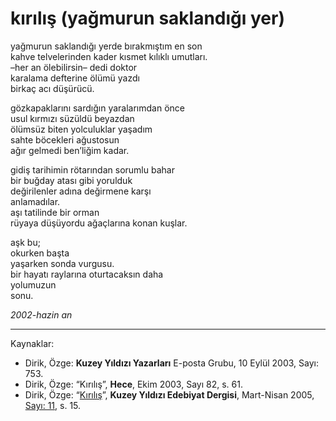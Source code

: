 # kırılış (yağmurun saklandığı yer)  
  
yağmurun saklandığı yerde bırakmıştım en son  
kahve telvelerinden kader kısmet kılıklı umutları.  
–her an ölebilirsin– dedi doktor  
karalama defterine ölümü yazdı  
birkaç acı düşürücü.  
  
gözkapaklarını sardığın yaralarımdan önce  
usul kırmızı süzüldü beyazdan  
ölümsüz biten yolculuklar yaşadım  
sahte böcekleri ağustosun  
ağır gelmedi ben’liğim kadar.  
  
gidiş tarihimin rötarından sorumlu bahar  
bir buğday atası gibi yorulduk  
değirilenler adına değirmene karşı  
anlamadılar.  
aşı tatilinde bir orman  
rüyaya düşüyordu ağaçlarına konan kuşlar.  
  
aşk bu;  
okurken başta  
yaşarken sonda vurgusu.  
bir hayatı raylarına oturtacaksın daha  
yolumuzun  
sonu.  
  
_2002-hazin an_

---
Kaynaklar:

- Dirik, Özge: **Kuzey Yıldızı Yazarları** E-posta Grubu, 10 Eylül 2003, Sayı: 753.
- Dirik, Özge: “Kırılış”, **Hece**, Ekim 2003, Sayı 82, s. 61.
- Dirik, Özge: “[Kırılış](https://kuzeyyildizi.com/dergi/11/kirilis)”, **Kuzey Yıldızı Edebiyat Dergisi**, Mart-Nisan 2005, [Sayı: 11](https://kuzeyyildizi.com/files/ky11.pdf), s. 15.


